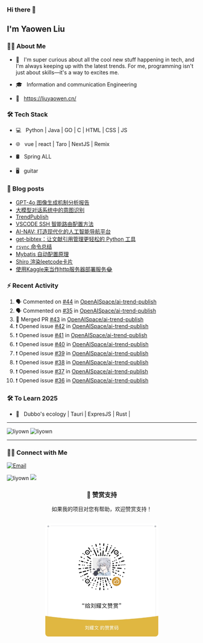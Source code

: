 ### Hi there 👋<h2> I'm Yaowen Liu</h2>

<!--
<img align='right' src="https://media.giphy.com/media/M9gbBd9nbDrOTu1Mqx/giphy.gif" width="230" alt="my">
-->
<img src="https://media.tenor.com/images/df8c44a1d20ab367fdcb21880985fd33/tenor.gif" align="right"  width="30%" alt=""/>

### 👨🏻 About Me

- 🤔 &nbsp; I'm super curious about all the cool new stuff happening in tech,
  and I'm always keeping up with the latest trends. For me, programming isn't
  just about skills—it's a way to excites me.

- 🎓 &nbsp; Information and communication Engineering

- 📰 &nbsp; https://liuyaowen.cn/

### 🛠 Tech Stack

- 💻 &nbsp; Python | Java | GO | C | HTML | CSS | JS  

- 🌐 &nbsp; vue | react | Taro | NextJS | Remix 

- 🛢 &nbsp; Spring ALL 

- 🖥 &nbsp; guitar  

### 📰 Blog posts

<!-- BLOG-POST-LIST:START -->
- [GPT-4o 图像生成机制分析报告](https://liuyaowen.cn/posts/default/202503281)
- [大模型对话系统中的意图识别](https://liuyaowen.cn/posts/default/202503211)
- [TrendPublish](https://liuyaowen.cn/posts/default/202501131)
- [VSCODE SSH 智能路由配置方法](https://liuyaowen.cn/posts/default/202501021)
- [AI-NAV: 打造现代化的人工智能导航平台](https://liuyaowen.cn/posts/person/202412312)
- [get-bibtex：让文献引用管理更轻松的 Python 工具](https://liuyaowen.cn/posts/person/20241231)
- [`rsync` 命令总结](https://liuyaowen.cn/posts/codenotes/20241110)
- [Mybatis 自动配置原理](https://liuyaowen.cn/posts/default/2024112)
- [Shiro 渲染leetcode卡片](https://liuyaowen.cn/posts/codenotes/20241013)
- [使用Kaggle来当作http服务器部署服务😂](https://liuyaowen.cn/posts/fun/20240901)
<!-- BLOG-POST-LIST:END -->

### ⚡️ Recent Activity

<!--START_SECTION:activity-->
1. 🗣 Commented on [#44](https://github.com/OpenAISpace/ai-trend-publish/issues/44#issuecomment-2742088527) in [OpenAISpace/ai-trend-publish](https://github.com/OpenAISpace/ai-trend-publish)
2. 🗣 Commented on [#35](https://github.com/OpenAISpace/ai-trend-publish/issues/35#issuecomment-2735103607) in [OpenAISpace/ai-trend-publish](https://github.com/OpenAISpace/ai-trend-publish)
3. 🎉 Merged PR [#43](https://github.com/OpenAISpace/ai-trend-publish/pull/43) in [OpenAISpace/ai-trend-publish](https://github.com/OpenAISpace/ai-trend-publish)
4. ❗ Opened issue [#42](https://github.com/OpenAISpace/ai-trend-publish/issues/42) in [OpenAISpace/ai-trend-publish](https://github.com/OpenAISpace/ai-trend-publish)
5. ❗ Opened issue [#41](https://github.com/OpenAISpace/ai-trend-publish/issues/41) in [OpenAISpace/ai-trend-publish](https://github.com/OpenAISpace/ai-trend-publish)
6. ❗ Opened issue [#40](https://github.com/OpenAISpace/ai-trend-publish/issues/40) in [OpenAISpace/ai-trend-publish](https://github.com/OpenAISpace/ai-trend-publish)
7. ❗ Opened issue [#39](https://github.com/OpenAISpace/ai-trend-publish/issues/39) in [OpenAISpace/ai-trend-publish](https://github.com/OpenAISpace/ai-trend-publish)
8. ❗ Opened issue [#38](https://github.com/OpenAISpace/ai-trend-publish/issues/38) in [OpenAISpace/ai-trend-publish](https://github.com/OpenAISpace/ai-trend-publish)
9. ❗ Opened issue [#37](https://github.com/OpenAISpace/ai-trend-publish/issues/37) in [OpenAISpace/ai-trend-publish](https://github.com/OpenAISpace/ai-trend-publish)
10. ❗ Opened issue [#36](https://github.com/OpenAISpace/ai-trend-publish/issues/36) in [OpenAISpace/ai-trend-publish](https://github.com/OpenAISpace/ai-trend-publish)
<!--END_SECTION:activity-->

### 🛠 To Learn 2025

- 🔧 &nbsp; Dubbo's ecology | Tauri | ExpresJS | Rust |

<hr>

<img src="https://github-readme-stats.vercel.app/api/top-langs?username=liyown&show_icons=true&locale=en&layout=compact" alt="liyown" style="height: 190px; width: auto; " />

<img src="https://api.githubtrends.io/user/svg/liyown/repos?time_range=one_year&loc_metric=changed&theme=classic" alt="liyown" />

<hr>

### 🤝🏻 Connect with Me

<p align="center">

<a href="mailto:liuyaowen.smile@gmail.com"><img alt="Email" src="https://img.shields.io/badge/Email-liuyaowen.smile@gmail.com-blue?style=flat-square&logo=gmail"></a>

</p>

<img src="https://komarev.com/ghpvc/?username=liyown&label=Profile%20views&color=0e75b6&style=flat" alt="liyown" />
<img src="https://media.giphy.com/media/dxn6fRlTIShoeBr69N/giphy.gif" width="30">

<div align="center">

### 🎁 赞赏支持

如果我的项目对您有帮助，欢迎赞赏支持！

<img src="image/liuyaowen.jpg" alt="赞赏码" width="300px" style="border-radius: 8px; margin: 15px 0;" />

</div>

